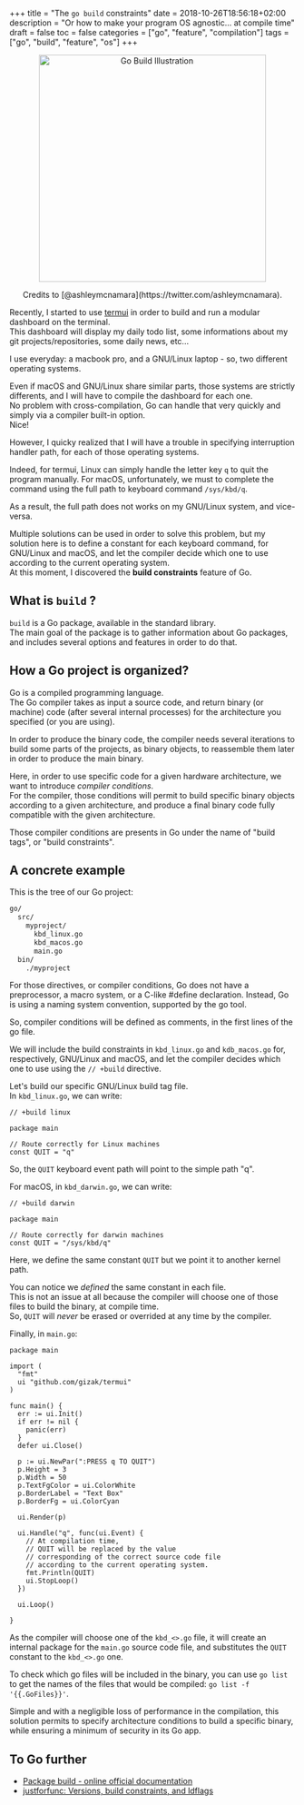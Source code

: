 +++
title = "The `go build` constraints"
date = 2018-10-26T18:56:18+02:00
description = "Or how to make your program OS agnostic... at compile time"
draft = false
toc = false
categories = ["go", "feature", "compilation"]
tags = ["go", "build", "feature", "os"]
+++

<center>
<img src="/bpg/go_build_constraint.bpg" alt="Go Build Illustration" width="400">
<p>Credits to [@ashleymcnamara](https://twitter.com/ashleymcnamara).</p>
</center>

Recently, I started to use [termui](https://github.com/gizak/termui) in order to build and run
a modular dashboard on the terminal.  
This dashboard will display my daily todo list, some informations about my git projects/repositories,
some daily news, etc...

I use everyday: a macbook pro, and a GNU/Linux laptop - so, two different operating systems.

Even if macOS and GNU/Linux share similar parts, those systems are strictly differents, and 
I will have to compile the dashboard for each one.  
No problem with cross-compilation, Go can handle that very quickly and simply via a compiler built-in option.  
Nice!

However, I quicky realized that I will have a trouble in specifying interruption handler path, for each of those 
operating systems.

Indeed, for termui, Linux can simply handle the letter key `q` to quit the program manually.
For macOS, unfortunately, we must to complete the command using the full path to keyboard command `/sys/kbd/q`.

As a result, the full path does not works on my GNU/Linux system, and vice-versa.

Multiple solutions can be used in order to solve this problem, but my solution here is to define 
a constant for each keyboard command, for GNU/Linux and macOS, and let the compiler decide which one to 
use according to the current operating system.  
At this moment, I discovered the **build constraints** feature of Go.

## What is `build` ?

`build` is a Go package, available in the standard library.  
The main goal of the package is to gather information about Go packages, and includes several options and 
features in order to do that.

## How a Go project is organized?

Go is a compiled programming language.  
The Go compiler takes as input a source code, and return binary (or machine) code (after several internal 
processes) for the architecture you specified (or you are using).

In order to produce the binary code, the compiler needs several iterations to build some parts of the projects, as 
binary objects, to reassemble them later in order to produce the main binary.

Here, in order to use specific code for a given hardware architecture, we want to introduce *compiler conditions*.  
For the compiler, those conditions will permit to build specific binary objects according to a given architecture, and produce
a final binary code fully compatible with the given architecture.

Those compiler conditions are presents in Go under the name of "build tags", or "build constraints".

## A concrete example

This is the tree of our Go project:
```bash
go/
  src/
    myproject/
      kbd_linux.go
      kbd_macos.go
      main.go
  bin/
    ./myproject
```

For those directives, or compiler conditions, Go does not have a preprocessor, a macro system, or a C-like #define declaration.
Instead, Go is using a naming system convention, supported by the go tool.

So, compiler conditions will be defined as comments, in the first lines of the go file.

We will include the build constraints in `kbd_linux.go` and `kdb_macos.go` for, respectively, GNU/Linux and macOS, 
and let the compiler decides which one to use using the `// +build` directive.

Let's build our specific GNU/Linux build tag file.  
In `kbd_linux.go`, we can write:  
```golang
// +build linux

package main

// Route correctly for Linux machines
const QUIT = "q"
```

So, the `QUIT` keyboard event path will point to the simple path "q".

For macOS, in `kbd_darwin.go`, we can write:  
```golang
// +build darwin

package main

// Route correctly for darwin machines
const QUIT = "/sys/kbd/q"
```

Here, we define the same constant `QUIT` but we point it to another kernel path.

You can notice we *defined* the same constant in each file.  
This is not an issue at all because the compiler will choose one of those files to
build the binary, at compile time.  
So, `QUIT` will *never* be erased or overrided at any time by the compiler.

Finally, in `main.go`:  
```golang
package main

import (
  "fmt"
  ui "github.com/gizak/termui"
)

func main() {
  err := ui.Init()
  if err != nil {
    panic(err)
  }
  defer ui.Close()

  p := ui.NewPar(":PRESS q TO QUIT")
  p.Height = 3
  p.Width = 50
  p.TextFgColor = ui.ColorWhite
  p.BorderLabel = "Text Box"
  p.BorderFg = ui.ColorCyan

  ui.Render(p)

  ui.Handle("q", func(ui.Event) {
    // At compilation time,
    // QUIT will be replaced by the value
    // corresponding of the correct source code file
    // according to the current operating system.
    fmt.Println(QUIT)
    ui.StopLoop()
  })

  ui.Loop()

}
```

As the compiler will choose one of the `kbd_<>.go` file, it will create an internal
package for the `main.go` source code file, and substitutes the `QUIT` constant to the `kbd_<>.go` one.

To check which go files will be included in the binary, you can use `go list` to get the names of the files that would be compiled: `go list -f '{{.GoFiles}}'`.

Simple and with a negligible loss of performance in the compilation, this solution
permits to specify architecture conditions to build a specific binary, while ensuring
a minimum of security in its Go app.

## To Go further

* [Package build - online official documentation](https://golang.org/pkg/go/build/)  
* [justforfunc: Versions, build constraints, and ldflags](https://www.youtube.com/watch?v=-XSlev-d7UY)
